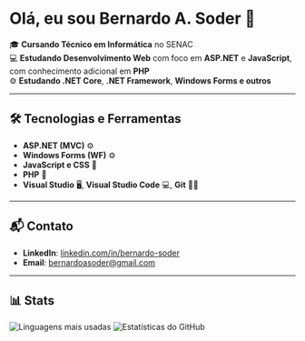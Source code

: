 # Olá, eu sou Bernardo A. Soder 👋

🎓 **Cursando Técnico em Informática** no SENAC  
💻 **Estudando Desenvolvimento Web** com foco em **ASP.NET** e **JavaScript**, com conhecimento adicional em **PHP**  
⚙️ **Estudando .NET Core**, **.NET Framework**, **Windows Forms e outros** 

---

## 🛠️ Tecnologias e Ferramentas

- **ASP.NET (MVC)** ⚙️
- **Windows Forms (WF)** ⚙️
- **JavaScript e CSS** 📜  
- **PHP** 🔧  
- **Visual Studio** 🖥️, **Visual Studio Code** 💻, **Git** 🧑‍💻

---

## 📬 Contato

- **LinkedIn**: [linkedin.com/in/bernardo-soder](https://www.linkedin.com/in/bernardo-soder/)  
- **Email**: [bernardoasoder@gmail.com](mailto:bernardoasoder@gmail.com)

---

## 📊 Stats

![Linguagens mais usadas](https://github-readme-stats.vercel.app/api/top-langs/?username=bernardosoder&langs_count=10&layout=compact)
![Estatísticas do GitHub](https://github-readme-stats.vercel.app/api?username=bernardosoder&show_icons=true&hide_title=true&count_private=true&hide=prs)

